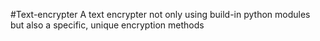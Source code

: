 #Text-encrypter
A text encrypter  not only using build-in python modules but also a specific, unique encryption methods
